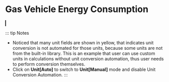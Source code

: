 <script setup>
  import CalcEmbeder from '../components/calc-embeder.vue'

  const calcData = {
    title: 'Gas-vehicle Energy Consumption', 
    calcUrl: 'c-20211018.222608963-e3d-02f44b-5028f7' 
  }
</script>

# Gas Vehicle Energy Consumption
<CalcEmbeder :calcData="calcData"
  width="100%" :iframeHeight="750" style="border:1px solid black;">
</CalcEmbeder>

::: tip Notes
- Noticed that many unit fields are shown in yellow, that indicates unit conversion is not automated for those units, because some units are not from the built-in library. This is an example that user can use custom units in calculations without unit conversion automation, thus user needs to perform conversion themselves.
- Click on **Unit[Auto]** to switch to **Unit[Manual]** mode and disable Unit Conversion Automation.
:::